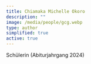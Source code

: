 ```yaml
---
title: Chiamaka Michelle Okoro
description: ""
image: /media/people/gcg.webp
type: author
simplified: true
active: true
---
```

Schülerin (Abiturjahrgang 2024)
